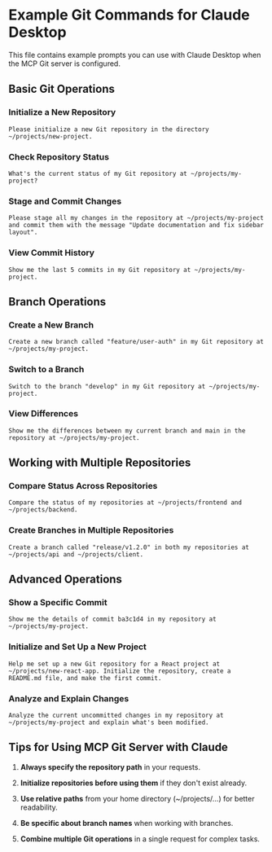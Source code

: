 # Example Git Commands for Claude Desktop

This file contains example prompts you can use with Claude Desktop when the MCP Git server is configured.

## Basic Git Operations

### Initialize a New Repository

```
Please initialize a new Git repository in the directory ~/projects/new-project.
```

### Check Repository Status

```
What's the current status of my Git repository at ~/projects/my-project?
```

### Stage and Commit Changes

```
Please stage all my changes in the repository at ~/projects/my-project and commit them with the message "Update documentation and fix sidebar layout".
```

### View Commit History

```
Show me the last 5 commits in my Git repository at ~/projects/my-project.
```

## Branch Operations

### Create a New Branch

```
Create a new branch called "feature/user-auth" in my Git repository at ~/projects/my-project.
```

### Switch to a Branch

```
Switch to the branch "develop" in my Git repository at ~/projects/my-project.
```

### View Differences

```
Show me the differences between my current branch and main in the repository at ~/projects/my-project.
```

## Working with Multiple Repositories

### Compare Status Across Repositories

```
Compare the status of my repositories at ~/projects/frontend and ~/projects/backend.
```

### Create Branches in Multiple Repositories

```
Create a branch called "release/v1.2.0" in both my repositories at ~/projects/api and ~/projects/client.
```

## Advanced Operations

### Show a Specific Commit

```
Show me the details of commit ba3c1d4 in my repository at ~/projects/my-project.
```

### Initialize and Set Up a New Project

```
Help me set up a new Git repository for a React project at ~/projects/new-react-app. Initialize the repository, create a README.md file, and make the first commit.
```

### Analyze and Explain Changes

```
Analyze the current uncommitted changes in my repository at ~/projects/my-project and explain what's been modified.
```

## Tips for Using MCP Git Server with Claude

1. **Always specify the repository path** in your requests.
   
2. **Initialize repositories before using them** if they don't exist already.
   
3. **Use relative paths** from your home directory (~/projects/...) for better readability.
   
4. **Be specific about branch names** when working with branches.
   
5. **Combine multiple Git operations** in a single request for complex tasks. 
